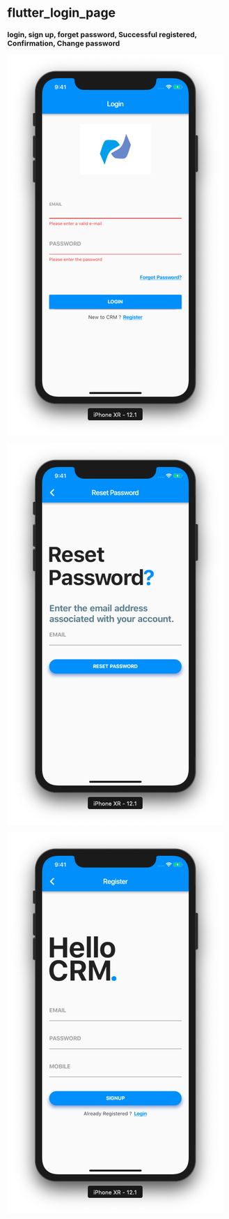 # flutter_login_page


### login, sign up, forget password, Successful registered, Confirmation, Change password 


![listview](https://raw.githubusercontent.com/ajithk444/flutter_login_suite/master/crm/screenshots/1.png)

![listview](https://raw.githubusercontent.com/ajithk444/flutter_login_suite/master/crm/screenshots/2.png)

![listview](https://raw.githubusercontent.com/ajithk444/flutter_login_suite/master/crm/screenshots/3.png)

